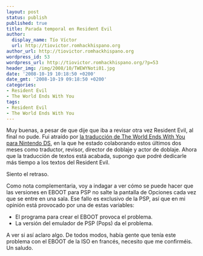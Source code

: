 ```yaml
---
layout: post
status: publish
published: true
title: Parada temporal en Resident Evil
author:
  display_name: Tío Víctor
  url: http://tiovictor.romhackhispano.org
author_url: http://tiovictor.romhackhispano.org
wordpress_id: 53
wordpress_url: http://tiovictor.romhackhispano.org/?p=53
header_img: /img/2008/10/TWEWYNoti01.jpg
date: '2008-10-19 10:18:50 +0200'
date_gmt: '2008-10-19 09:18:50 +0200'
categories:
- Resident Evil
- The World Ends With You
tags:
- Resident Evil
- The World Ends With You
---
```

Muy buenas, a pesar de que dije que iba a revisar otra vez Resident Evil, al final no pude. Fui atraído por <a href="http://www.elotrolado.net/hilo_proyecto-traduccion-al-espanol-del-the-world-ends-with-you_1002815">la traducción de The World Ends With You para Nintendo DS</a>, en la que he estado colaborando estos últimos dos meses como traductor, revisor, director de doblaje y actor de doblaje. Ahora que la traducción de textos está acabada, supongo que podré dedicarle más tiempo a los textos del Resident Evil.

Siento el retraso.

Como nota complementaria, voy a indagar a ver cómo se puede hacer que las versiones en EBOOT para PSP no salte la pantalla de Opciones cada vez que se entre en una sala. Ese fallo es exclusivo de la PSP, así que en mi opinión está provocado por una de estas variables:

- El programa para crear el EBOOT provoca el problema.
- La versión del emulador de PSP (Pops) da el problema.

A ver si así aclaro algo. De todos modos, había gente que tenía este problema con el EBOOT de la ISO en francés, necesito que me confirméis. Un saludo.
